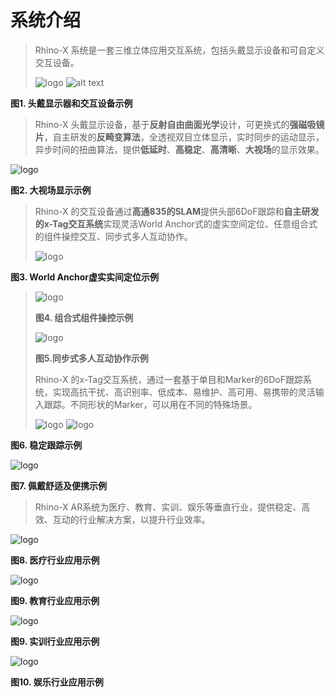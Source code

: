 # 系统介绍


> Rhino-X 系统是一套三维立体应用交互系统，包括头戴显示设备和可自定义交互设备。
>
> ![logo](images/hmd.png)
> ![alt text](images/devices.png)

**图1. 头戴显示器和交互设备示例**

> Rhino-X 头戴显示设备，基于**反射自由曲面光学**设计，可更换式的**强磁吸镜片**，自主研发的**反畸变算法**，全透视双目立体显示，实时同步的运动显示，异步时间的扭曲算法，提供**低延时**、**高稳定**、**高清晰**、**大视场**的显示效果。

![logo](images/see_through_range.png)

**图2. 大视场显示示例**

> Rhino-X 的交互设备通过**高通835的SLAM**提供头部6DoF跟踪和**自主研发的x-Tag交互系统**实现灵活World
> Anchor式的虚实空间定位、任意组合式的组件操控交互、同步式多人互动协作。
>
> ![logo](images/world_anchor.png)

**图3. World Anchor虚实实间定位示例**

> ![logo](images/devices_2.png)
>
> **图4. 组合式组件操控示例**
>
> ![logo](images/multiplayer.png)
>
> **图5.同步式多人互动协作示例**
>
> Rhino-X 的x-Tag交互系统，通过一套基于单目和Marker的6DoF跟踪系统，实现高抗干扰、高识别率、低成本、易维护、高可用、易携带的灵活输入跟踪。不同形状的Marker，可以用在不同的特殊场景。
>
> ![logo](images/table_marker.png)
> ![logo](images/gun_play.png)

**图6. 稳定跟踪示例**

![logo](images/device_case.png)

**图7. 佩戴舒适及便携示例**

> Rhino-X 
> AR系统为医疗、教育、实训、娱乐等垂直行业，提供稳定、高效、互动的行业解决方案，以提升行业效率。

![logo](images/industry.png)

**图8. 医疗行业应用示例**

![logo](images/education.png)

**图9. 教育行业应用示例**

![logo](images/automobile.png)

**图9. 实训行业应用示例**

![logo](images/arbg.png)

**图10. 娱乐行业应用示例**
